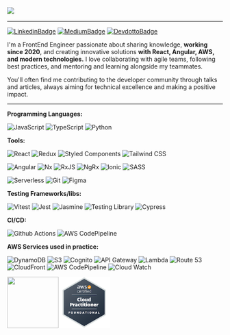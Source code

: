 <img src="https://github.com/Matheus-Rian/Matheus-Rian/assets/53922139/513eec0b-f14f-4e5a-b65f-7e7d2f06500a">

---

[![LinkedinBadge](https://img.shields.io/badge/-Linkedin-0A66C2?style=flat-square&logo=Linkedin&logoColor=white)](https://www.linkedin.com/in/matheus-riann/)
[![MediumBadge](https://img.shields.io/badge/-Medium-000000?style=flat-square&logo=medium&logoColor=white)](https://medium.com/@matheusriann)
[![DevdottoBadge](https://img.shields.io/badge/-Dev.to-0A0A0A?style=flat-square&logo=devdotto&logoColor=white)](https://dev.to/matheusriann)

I'm a FrontEnd Engineer passionate about sharing knowledge, **working since 2020**, and creating innovative solutions **with React, Angular, AWS, and modern technologies.** I love collaborating with agile teams, following best practices, and mentoring and learning alongside my teammates. 

You'll often find me contributing to the developer community through talks and articles, always aiming for technical excellence and making a positive impact.

---

**Programming Languages:**

  ![JavaScript](https://img.shields.io/badge/-JavaScript-F7B93E?style=flat-square&logo=javascript&logoColor=fff)
  ![TypeScript](https://img.shields.io/badge/-TypeScript-3178C6?style=flat-square&logo=typescript&logoColor=fff)
  ![Python](https://img.shields.io/badge/-Python-3776AB?style=flat-square&logo=python&logoColor=fff)

**Tools:**
  
  ![React](https://img.shields.io/badge/-React.js-61DAFB?style=flat-square&logo=react&logoColor=white)
  ![Redux](https://img.shields.io/badge/-Redux-764ABC?style=flat-square&logo=redux&logoColor=white)
  ![Styled Components](https://img.shields.io/badge/-Styled%20Components-DB7093?style=flat-square&logo=styledcomponents&logoColor=white)
  ![Tailwind CSS](https://img.shields.io/badge/-Tailwind-06B6D4?style=flat-square&logo=tailwindcss&logoColor=white)
  
  ![Angular](https://img.shields.io/badge/-Angular-BD002E?style=flat-square&logo=angular&logoColor=white)
  ![Nx](https://img.shields.io/badge/-Nx-0F182A?style=flat-square&logo=nx&logoColor=fff)
  ![RxJS](https://img.shields.io/badge/RxJS-%23B7178C.svg?style=flat-square&logo=reactivex&logoColor=white)
  ![NgRx](https://img.shields.io/badge/-NgRx-211324?style=flat-square&logo=ngrx&logoColor=fff)
  ![Ionic](https://img.shields.io/badge/-Ionic-84AAF7?style=flat-square&logo=ionic&logoColor=white)
  ![SASS](https://img.shields.io/badge/-SASS-C76494?style=flat-square&logo=sass&logoColor=white)

  
  ![Serverless](https://img.shields.io/badge/-Serverless-FD5750?style=flat-square&logo=serverless&logoColor=white)
  ![Git](https://img.shields.io/badge/-Git-F05032?style=flat-square&logo=git&logoColor=white)
  ![Figma](https://img.shields.io/badge/-Figma-F24E1E?style=flat-square&logo=figma&logoColor=white)
  
**Testing Frameworks/libs:**

  ![Vitest](https://img.shields.io/badge/-Vitest-3C4622?style=flat-square&logo=vitest&logoColor=white)
  ![Jest](https://img.shields.io/badge/-Jest-99435B?style=flat-square&logo=jest&logoColor=white)
  ![Jasmine](https://img.shields.io/badge/-Jasmine-8A4182?style=flat-square&logo=jasmine&logoColor=white)
  ![Testing Library](https://img.shields.io/badge/-Testing%20Library-E33332?style=flat-square&logo=testinglibrary&logoColor=white)
  ![Cypress](https://img.shields.io/badge/-Cypress-1A2734?style=flat-square&logo=cypress&logoColor=white)

**CI/CD:**

  ![Github Actions](https://img.shields.io/badge/-Github%20Actions-2088FF?style=flat-square&logo=githubactions&logoColor=white)
  ![AWS CodePipeline](https://img.shields.io/badge/-AWS%20CodePipeline-232F3E?style=flat-square&logo=amazonwebservices&logoColor=white)

**AWS Services used in practice:**

  ![DynamoDB](https://img.shields.io/badge/-DynamoDB-4053D6?style=flat-square&logo=amazondynamodb&logoColor=white)
  ![S3](https://img.shields.io/badge/-S3-569A31?style=flat-square&logo=amazons3&logoColor=white)
  ![Cognito](https://img.shields.io/badge/-Cognito-DD344C?style=flat-square&logo=amazoncognito&logoColor=white)
  ![API Gateway](https://img.shields.io/badge/-API%20Gateway-FF4F8B?style=flat-square&logo=amazonapigateway&logoColor=white)
  ![Lambda](https://img.shields.io/badge/-Lambda-FF9900?style=flat-square&logo=awslambda&logoColor=white)
  ![Route 53](https://img.shields.io/badge/-Route%2053-8C4FFF?style=flat-square&logo=amazonroute53&logoColor=white)
  ![CloudFront](https://img.shields.io/badge/-CloudFront-8C4FFF?style=flat-square&logo=amazonwebservices&logoColor=white)
  ![AWS CodePipeline](https://img.shields.io/badge/-AWS%20CodePipeline-232F3E?style=flat-square&logo=amazonwebservices&logoColor=white)
  ![Cloud Watch](https://img.shields.io/badge/-Cloud%20Watch-FF4F8B?style=flat-square&logo=amazoncloudwatch&logoColor=white)


<div style="display: flex">
  <img width="120" height="120" src="https://github.com/Matheus-Rian/Matheus-Rian/assets/53922139/853fe881-e32a-431d-83e7-ea2c6c17fe65">
  <img width="120" height="120" src="assets/aws-certified-cloud-practitioner.png">
</div>

